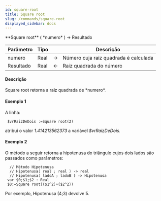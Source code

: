 ```yaml
---
id: square-root
title: Square root
slug: /commands/square-root
displayed_sidebar: docs
---
```


<!--REF #_command_.Square root.Syntax-->**Square root** ( *numero* ) -> Resultado<!-- END REF-->
<!--REF #_command_.Square root.Params-->
| Parâmetro | Tipo |  | Descrição |
| --- | --- | --- | --- |
| numero | Real | &#8594;  | Número cuja raiz quadrada é calculada |
| Resultado | Real | &#8592; | Raiz quadrada do número |

<!-- END REF-->

#### Descrição 

<!--REF #_command_.Square root.Summary-->Square root retorna a raiz quadrada de *numero*.<!-- END REF-->

#### Exemplo 1 

A linha: 

```4d
 $vrRaizDeDois :=Square root(2)
```

atribui o valor *1.414213562373* a variável *$vrRaizDeDois*.

#### Exemplo 2 

O método a seguir retorna a hipotenusa do triângulo cujos dois lados são passados como parâmetros: 

```4d
  // Método Hipotenusa
  // Hipotenusa( real ; real ) -> real
  // Hipotenusa( ladoA ; ladoB ) -> Hipotenusa
 var $0;$1;$2 : Real
 $0:=Square root(($1^2)+($2^2))
```

Por exemplo, Hipotenusa (4;3) devolve 5.
